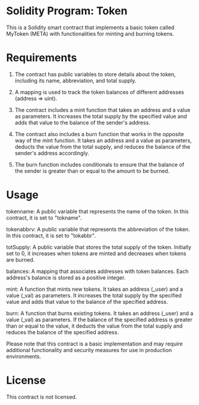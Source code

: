 # Solidity Program: Token

This is a Solidity smart contract that implements a basic token called MyToken (META) with functionalities for minting and burning tokens.

# Requirements

1. The contract has public variables to store details about the token, including its name, abbreviation, and total supply.

2. A mapping is used to track the token balances of different addresses (address => uint).

3. The contract includes a mint function that takes an address and a value as parameters. It increases the total supply by the specified value and adds that value to the balance of the sender's address.

4. The contract also includes a burn function that works in the opposite way of the mint function. It takes an address and a value as parameters, deducts the value from the total supply, and reduces the balance of the sender's address accordingly.

5. The burn function includes conditionals to ensure that the balance of the sender is greater than or equal to the amount to be burned.

# Usage

tokenname: A public variable that represents the name of the token. In this contract, it is set to "tokname".

tokenabbrv: A public variable that represents the abbreviation of the token. In this contract, it is set to "tokabbr".

totSupply: A public variable that stores the total supply of the token. Initially set to 0, it increases when tokens are minted and decreases when tokens are burned.

balances: A mapping that associates addresses with token balances. Each address's balance is stored as a positive integer.

mint: A function that mints new tokens. It takes an address (_user) and a value (_val) as parameters. It increases the total supply by the specified value and adds that value to the balance of the specified address.

burn: A function that burns existing tokens. It takes an address (_user) and a value (_val) as parameters. If the balance of the specified address is greater than or equal to the value, it deducts the value from the total supply and reduces the balance of the specified address.

Please note that this contract is a basic implementation and may require additional functionality and security measures for use in production environments.

# License

This contract is not licensed.
